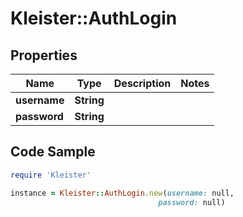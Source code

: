 # Kleister::AuthLogin

## Properties

Name | Type | Description | Notes
------------ | ------------- | ------------- | -------------
**username** | **String** |  | 
**password** | **String** |  | 

## Code Sample

```ruby
require 'Kleister'

instance = Kleister::AuthLogin.new(username: null,
                                 password: null)
```


